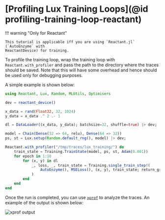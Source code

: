 # [Profiling Lux Training Loops](@id profiling-training-loop-reactant)

!!! warning "Only for Reactant"

    This tutorial is applicable iff you are using `Reactant.jl` (`AutoEnzyme` with
    ReactantDevice) for training.

To profile the training loop, wrap the training loop with `Reactant.with_profiler` and
pass the path to the directory where the traces should be saved. Note that this will
have some overhead and hence should be used only for debugging purposes.

A simple example is shown below:

```julia
using Reactant, Lux, Random, MLUtils, Optimisers

dev = reactant_device()

x_data = rand(Float32, 32, 1024)
y_data = x_data .^ 2 .- 1

dl = DataLoader((x_data, y_data); batchsize=32, shuffle=true) |> dev;

model = Chain(Dense(32 => 64, relu), Dense(64 => 32))
ps, st = Lux.setup(Random.default_rng(), model) |> dev;

Reactant.with_profiler("/tmp/traces/lux_training/") do
    train_state = Training.TrainState(model, ps, st, Adam(0.001))
    for epoch in 1:10
        for (x, y) in dl
            _, loss, _, train_state = Training.single_train_step!(
                AutoEnzyme(), MSELoss(), (x, y), train_state; return_gradients=Val(false)
            )
        end
    end
end
```

Once the run is completed, you can use [`xprof`](https://github.com/openxla/xprof) to
analyze the traces. An example of the output is shown below:

![xprof output](https://github.com/user-attachments/assets/4e27cb09-88d3-40c7-9649-1bde42be4deb)
